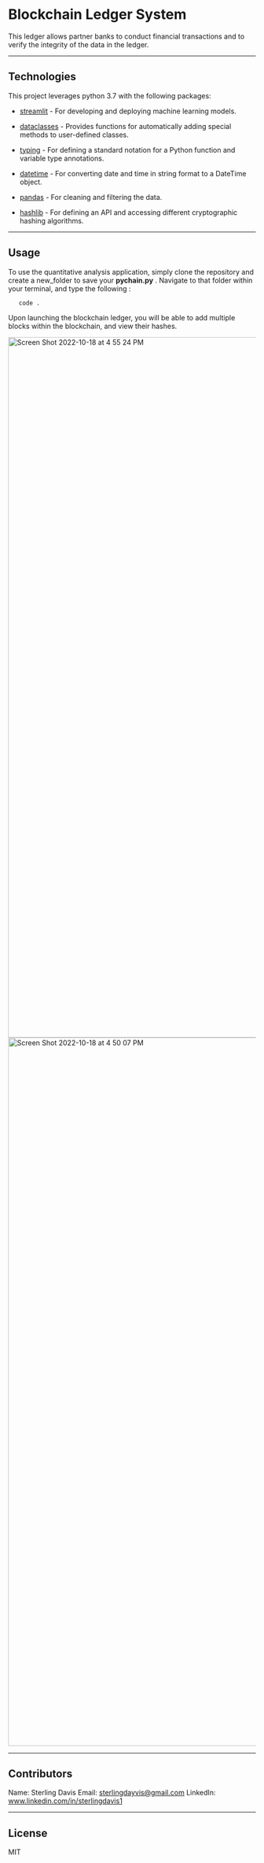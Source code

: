 # Blockchain Ledger System 

This ledger allows partner banks to conduct financial transactions and to verify the integrity of the data in the ledger.

---

## Technologies

This project leverages python 3.7 with the following packages:

* [streamlit](https://github.com/streamlit/streamlit) - For developing and deploying machine learning models.

* [dataclasses](https://github.com/lidatong/dataclasses-json) - Provides functions for automatically adding special methods to user-defined classes.

* [typing](https://github.com/python/typing) - For defining a standard notation for a Python function and variable type annotations.

* [datetime](https://github.com/xdan/datetimepicker) - For converting date and time in string format to a DateTime object. 

* [pandas](https://github.com/pandas-dev/pandas) - For cleaning and filtering the data.

* [hashlib](https://github.com/brainfucker/hashlib) - For defining an API and accessing different cryptographic hashing algorithms.

---

## Usage

To use the quantitative analysis application, simply clone the repository and create a new_folder to save your **pychain.py** . Navigate to that folder within your terminal, and type the following :

```new_folder
   code .  
```

Upon launching the blockchain ledger, you will be able to add multiple blocks within the blockchain, and view their hashes.

<img width="1424" alt="Screen Shot 2022-10-18 at 4 55 24 PM" src="https://user-images.githubusercontent.com/105071493/196567574-85c4e87c-bb74-464c-a735-3d0fce55cf87.png">

<img width="1440" alt="Screen Shot 2022-10-18 at 4 50 07 PM" src="https://user-images.githubusercontent.com/105071493/196567580-255f1906-6931-4c3e-a899-d07fd02c935f.png">

---

## Contributors

Name: Sterling Davis 
Email: sterlingdayvis@gmail.com
LinkedIn: www.linkedin.com/in/sterlingdavis1

---

## License

MIT


